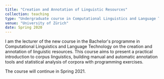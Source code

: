 ```yaml
---
title: "Creation and Annotation of Linguistic Resources"
collection: teaching
type: "Undergraduate course in Computational Linguistics and Language Technology"
venue: "University of Zürich"
date: Spring 2020
---
```


I am the lecturer of the new course in the Bachelor's programme in Computational Linguistics and Language Technology on the creation and annotation of linguistic resources. This course aims to present a practical introduction to corpus linguistics, building manual and automatic annotation tools and statistical analysis of corpora with programming exercises.

The course will continue in Spring 2021.
